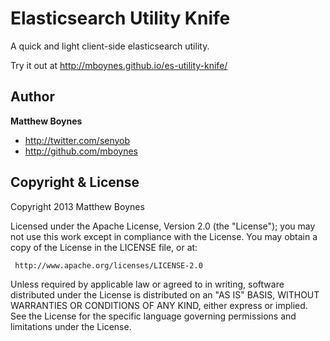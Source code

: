 Elasticsearch Utility Knife
===========================

A quick and light client-side elasticsearch utility.

Try it out at http://mboynes.github.io/es-utility-knife/



## Author

**Matthew Boynes**

* http://twitter.com/senyob
* http://github.com/mboynes


## Copyright & License

Copyright 2013 Matthew Boynes

Licensed under the Apache License, Version 2.0 (the "License");
you may not use this work except in compliance with the License.
You may obtain a copy of the License in the LICENSE file, or at:

	 http://www.apache.org/licenses/LICENSE-2.0

Unless required by applicable law or agreed to in writing, software
distributed under the License is distributed on an "AS IS" BASIS,
WITHOUT WARRANTIES OR CONDITIONS OF ANY KIND, either express or implied.
See the License for the specific language governing permissions and
limitations under the License.
